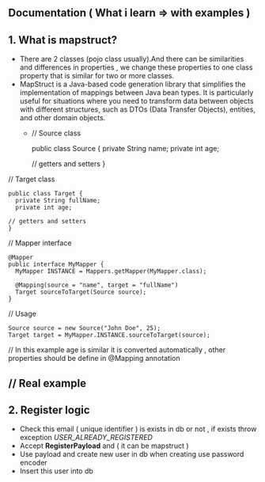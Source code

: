 ## Documentation ( What i learn => with examples )
## 1. What is mapstruct?
- There are 2 classes (pojo class usually).And there can be similarities and differences in properties , we change these properties to one class property that is similar for two or more classes.
- MapStruct is a Java-based code generation library that simplifies the implementation of mappings between Java bean types. It is particularly useful for situations where you need to transform data between objects with different structures, such as DTOs (Data Transfer Objects), entities, and other domain objects.
  - // Source class
  

    public class Source {
      private String name;
      private int age;

    // getters and setters
    }

// Target class

    public class Target {
      private String fullName;
      private int age;

    // getters and setters
    }

// Mapper interface

    @Mapper
    public interface MyMapper {
      MyMapper INSTANCE = Mappers.getMapper(MyMapper.class); 
  
      @Mapping(source = "name", target = "fullName")
      Target sourceToTarget(Source source);
    }

// Usage

    Source source = new Source("John Doe", 25);
    Target target = MyMapper.INSTANCE.sourceToTarget(source);

// In this example age is similar it is converted automatically , other properties should be define in @Mapping annotation 

// Real example
- 

## 2. Register logic
- Check this email ( unique identifier ) is exists in db or not , if exists throw exception _USER_ALREADY_REGISTERED_
- Accept **RegisterPayload** and ( it can be mapstruct )
- Use payload and create new user in db when creating use password encoder
- Insert this user into db
